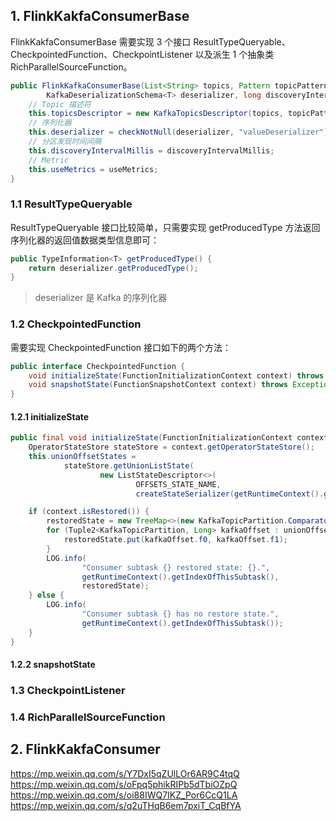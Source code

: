 


## 1. FlinkKakfaConsumerBase

FlinkKakfaConsumerBase 需要实现 3 个接口 ResultTypeQueryable、CheckpointedFunction、CheckpointListener 以及派生 1 个抽象类 RichParallelSourceFunction。

```java
public FlinkKafkaConsumerBase(List<String> topics, Pattern topicPattern,
        KafkaDeserializationSchema<T> deserializer, long discoveryIntervalMillis, boolean useMetrics) {
    // Topic 描述符
    this.topicsDescriptor = new KafkaTopicsDescriptor(topics, topicPattern);
    // 序列化器
    this.deserializer = checkNotNull(deserializer, "valueDeserializer");
    // 分区发现时间间隔
    this.discoveryIntervalMillis = discoveryIntervalMillis;
    // Metric
    this.useMetrics = useMetrics;
}
```

### 1.1 ResultTypeQueryable

ResultTypeQueryable 接口比较简单，只需要实现 getProducedType 方法返回序列化器的返回值数据类型信息即可：
```java
public TypeInformation<T> getProducedType() {
    return deserializer.getProducedType();
}
```
> deserializer 是 Kafka 的序列化器

### 1.2 CheckpointedFunction

需要实现 CheckpointedFunction 接口如下的两个方法：
```java
public interface CheckpointedFunction {
    void initializeState(FunctionInitializationContext context) throws Exception;
    void snapshotState(FunctionSnapshotContext context) throws Exception;
}
```

#### 1.2.1 initializeState

```java
public final void initializeState(FunctionInitializationContext context) throws Exception {
    OperatorStateStore stateStore = context.getOperatorStateStore();
    this.unionOffsetStates =
            stateStore.getUnionListState(
                    new ListStateDescriptor<>(
                            OFFSETS_STATE_NAME,
                            createStateSerializer(getRuntimeContext().getExecutionConfig())));

    if (context.isRestored()) {
        restoredState = new TreeMap<>(new KafkaTopicPartition.Comparator());
        for (Tuple2<KafkaTopicPartition, Long> kafkaOffset : unionOffsetStates.get()) {
            restoredState.put(kafkaOffset.f0, kafkaOffset.f1);
        }
        LOG.info(
                "Consumer subtask {} restored state: {}.",
                getRuntimeContext().getIndexOfThisSubtask(),
                restoredState);
    } else {
        LOG.info(
                "Consumer subtask {} has no restore state.",
                getRuntimeContext().getIndexOfThisSubtask());
    }
}
```

#### 1.2.2 snapshotState

### 1.3 CheckpointListener

### 1.4 RichParallelSourceFunction

## 2. FlinkKakfaConsumer




https://mp.weixin.qq.com/s/Y7DxI5qZUlLOr6AR9C4tqQ
https://mp.weixin.qq.com/s/oFpq5phikRIPb5dTbiOZpQ
https://mp.weixin.qq.com/s/oi88IWQ7IKZ_Por6CcQ1LA
https://mp.weixin.qq.com/s/q2uTHqB6em7pxiT_CqBfYA

